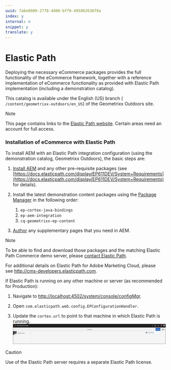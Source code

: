 ```yaml
---
uuid: 7a6e8089-2778-4d80-bff0-495862638f8a
index: y
internal: n
snippet: y
translate: y
---
```


# Elastic Path

Deploying the necessary eCommerce packages provides the full functionality of the eCommerce framework, together with a reference implementation of eCommerce functionality as provided with Elastic Path implementation (including a demonstration catalog).

This catalog is available under the English (US) branch ( `/content/geometrixx-outdoors/en_US`) of the Geometrixx Outdoors site.

>[!NOTE]
>
><p>This page contains links to the&nbsp;<a href="http://www.elasticpath.com/">Elastic Path website</a>. Certain areas need an account for full access.</p>

### Installation of eCommerce with Elastic Path

To install AEM with an Elastic Path integration configuration (using the demonstration catalog, Geometrixx Outdoors), the basic steps are:

1. [Install AEM](deploy.md) and any other pre-requisite packages (see [https://docs.elasticpath.com/display/EP611DEV/System+Requirements](https://docs.elasticpath.com/display/EP611DEV/System+Requirements) for details).

1. Install the latest demonstration content packages using the [Package Manager](/content/help/en/experience-manager/6-4/sites/administering/using/package-manager#PackageManager) in the following order:

    1. `ep-cortex-java-bindings`    
    1. `ep-aem-integration`    
    1. `cq-geometrixx-ep-content`

1. [Author](/content/help/en/experience-manager/6-4/sites/authoring/using/page-authoring) any supplementary pages that you need in AEM.

>[!NOTE]
>
><p>To be able to find and download those packages and the matching Elastic Path Commerce demo server, please&nbsp;<a href="http://www.elasticpath.com/company/contact-us">contact Elastic Path</a>.</p> <p>For additional details on Elastic Path for Adobe Marketing Cloud, please see&nbsp;<a href="http://cms-developers.elasticpath.com">http://cms-developers.elasticpath.com</a>.</p>

If Elastic Path is running on any other machine or server (as recommended for Production):

1. Navigate to [http://localhost:4502/system/console/configMgr](http://localhost:4502/system/console/configMgr).

1. Open `com.elasticpath.web.config.EPConfigurationHandler`.

1. Update the `cortex.url` to point to that machine in which Elastic Path is running.
   ![](assets/chlimage_1.png)

>[!CAUTION]
>
><p>Use of the Elastic Path server requires a separate Elastic Path license.</p> 
